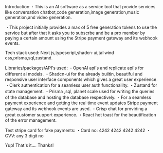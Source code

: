 Introduction:・This is an AI software as a service tool that provide services like conversation chatbot,code generation,image generation,music generation,and video generation.

・This project initially provides a max of 5 free generation tokens to use the service but after that it asks you to subscrbe and be a pro member by paying a certain amount using the Stripe payment gateway and its webhook events.

Tech stack used: Next js,typescript,shadcn-ui,tailwind css,prisma,sql,zustand.

Libraries/packages/API's used:
・OpenAI api's and replicate api's for different ai models.
・Shadcn-ui for the already builtin, beautiful and responsive user interface components which gives a great user experience.
・Clerk authentication for a seamless user auth functionallity.
・Zustand for state management.
・Prisma ,sql, planet scale used for writing the queries of the database and hosting the database respectively.
・For a seamless payment experience and getting the real time event updates Stripe payment gateway and its webhook events are used.
・Crisp chat for providing a great customer support experience.
・React hot toast for the beautification of the error management.

Test stripe card for fake payments:
・Card no: 4242 4242 4242 4242
・CVV: any 3 digit no




Yup! That's it....
Thanks!



